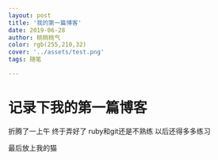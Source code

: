 ```yaml
---
layout: post
title: '我的第一篇博客'
date: 2019-06-28
author: 桃桃桃气
color: rgb(255,210,32)
cover: '../assets/test.png'
tags: 随笔

---
```


# 记录下我的第一篇博客
 折腾了一上午 终于弄好了 ruby和git还是不熟练 以后还得多多练习

 最后放上我的猫

